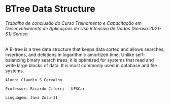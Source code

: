 # BTree Data Structure

###### Trabalho de conclusão do Curso Treinamento e Capacitação em Desenvolvimento de Aplicações de Uso Intensivo de Dados (Serasa 2021-S1) Serasa

A B-tree is a tree data structure that keeps data sorted and allows searches, insertions, and deletions in logarithmic amortized time. Unlike self-balancing binary search trees, it is optimized for systems that read and write large blocks of data. It is most commonly used in database and file systems.
~~~~
Aluno: Claudio S Carvalho

Professor: Ricardo Ciferri - UFSCar

Linguagem: Java Zulu-11
